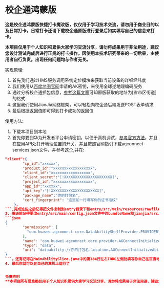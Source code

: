 # 校企通鸿蒙版

**这是校企通鸿蒙版快捷打卡魔改版，仅仅用于学习技术交流，请勿用于商业目的以及日常打卡，日常打卡还请下载校企通原版进行登录后如实填写自己的信息来打卡。**

**本项目仅用于个人知识积累供大家学习交流分享，请勿将成果用于非法用途，建议您设计测试完成后进行正规的打卡操作。因使用本技术研究带来的一切后果，由使用者自行负责。出现任何问题均与作者无关。**


实现原理:
1. 首先我们通过HMS服务调用系统定位模块来获取当前设备的详细经纬度
2. 我们使用从[百度地图官网](https://lbsyun.baidu.com/index.php?title=webapi/guide/webservice-geocoding-abroad)申请的AK密钥，来使用全球逆地理编码服务
3. 通过分析校企通抓包信息，[参考这篇文章](https://blog.csdn.net/weixin_43416532/article/details/113866480)可知原版获取的地址为[省市区街道]的格式
4. 这里我们使用JianJia网络框架，可以轻松向校企通后端发送POST表单请求
5. 最后根据返回值即可得到打卡成功的返回值


使用方法:
1. 下载本项目到本地
2. 首先你要到华为开发者平台申请密钥，以便于真机调试，[参考官方方法](https://developer.harmonyos.com/cn/docs/documentation/doc-guides/ide_debug_device-0000001053822404)，并且在应用API处打开地理位置的开关，并且按照官网指引下载agconnect-services.json文件，并参考[这个](https://developer.huawei.com/consumer/cn/doc/development/HMSCore-Guides/harmonyos-java-config-app-signing-0000001199536987),并在:
```json
"client":{
		"cp_id":"xxxxxx",
		"product_id":"xxxxxxxxxxxxxxxxxx",
		"client_id":"xxxxxxxxxxxxxxxxxx",
		"client_secret":"[!XXXXXXXXXXXXXXXXXXXXXX]",
		"project_id":"xxxxxxxxxxxxxxxxxx",
		"app_id":"xxxxxx",
		"api_key":"[!XXXXXXXXXXXXXXXXXXXXXX]",
		"package_name":"你的打包名",
		"cert_fingerprint": "这里加一行填写你的证书指纹"
	},
```,完成这些之后记得把文件复制到entry目录下和entry/src/main/resources/rawfile/下，然后就可以进行下一步了
3. 编译前记得更改entry/src/main/config.json文件中的bundleName和jianjia/src/main/config.json文件中的bundleName为你自己申请的应用打包名，还有entry/src/main/config.json中的权限处:
```json
{
        "permissions": [
          "com.huawei.agconnect.core.DataAbilityShellProvider.PROVIDER"
        ],
        "name": "com.huawei.agconnect.core.provider.AGConnectInitializeAbility",
        "type": "data",
        "uri": "dataability://你的打包名.location.AGConnectInitializeAbility"
}
```，还有记得在MainAbilitySlice.java中的第184行左右TODO左侧处填写你自己在百度地图控制台申请的AK
4. 最后你就可以在自己的真机上运行了


免责声明
**本项目所有信息都仅用于个人知识积累供大家学习交流分享，请勿将成果用于非法用途，建议您设计测试完成后进行正规的打卡操作。因使用本技术研究带来的一切后果，由使用者自行负责。出现任何问题均与作者无关。**
